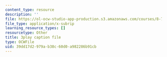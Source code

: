```yaml
---
content_type: resource
description: ''
file: https://ol-ocw-studio-app-production.s3.amazonaws.com/courses/8-701-introduction-to-nuclear-and-particle-physics-fall-2020/39dd17d2979ab38c60d0a982286b91cb_HnRoq5Pc8Z4.srt
file_type: application/x-subrip
learning_resource_types: []
resourcetype: Other
title: 3play caption file
type: OCWFile
uid: 39dd17d2-979a-b38c-60d0-a982286b91cb
---
```


